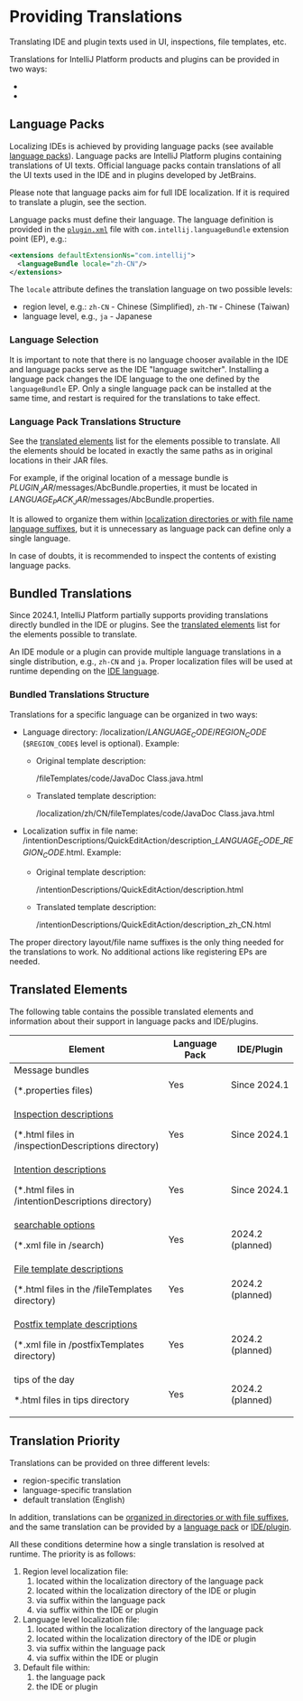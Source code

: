 <!-- Copyright 2000-2024 JetBrains s.r.o. and contributors. Use of this source code is governed by the Apache 2.0 license. -->

# Providing Translations

<link-summary>Translating IDE and plugin texts used in UI, inspections, file templates, etc.</link-summary>

Translations for IntelliJ Platform products and plugins can be provided in two ways:
- [](#language-packs)
- [](#bundled-translations)

## Language Packs

Localizing IDEs is achieved by providing language packs (see available [language packs](https://plugins.jetbrains.com/search?tags=Language%20Pack)).
Language packs are IntelliJ Platform plugins containing translations of UI texts.
Official language packs contain translations of all the UI texts used in the IDE and in plugins developed by JetBrains.

Please note that language packs aim for full IDE localization.
If it is required to translate a plugin, see the [](#bundled-translations) section.

Language packs must define their language.
The language definition is provided in the [`plugin.xml`](plugin_configuration_file.md) file with `com.intellij.languageBundle` extension point (EP), e.g.:
```xml
<extensions defaultExtensionNs="com.intellij">
  <languageBundle locale="zh-CN"/>
</extensions>
```

The `locale` attribute defines the translation language on two possible levels:
- region level, e.g.: `zh-CN` - Chinese (Simplified), `zh-TW` - Chinese (Taiwan)
- language level, e.g., `ja` - Japanese

### Language Selection

It is important to note that there is no language chooser available in the IDE and language packs serve as the IDE "language switcher".
Installing a language pack changes the IDE language to the one defined by the `languageBundle` EP.
Only a single language pack can be installed at the same time, and restart is required for the translations to take effect.

### Language Pack Translations Structure

See the [translated elements](#translated-elements) list for the elements possible to translate.
All the elements should be located in exactly the same paths as in original locations in their JAR files.

For example, if the original location of a message bundle is <path>$PLUGIN_JAR$/messages/AbcBundle.properties</path>, it must be located in <path>$LANGUAGE_PACK_JAR$/messages/AbcBundle.properties</path>.

It is allowed to organize them within [localization directories or with file name language suffixes](#bundled-translations-structure), but it is unnecessary as language pack can define only a single language.

In case of doubts, it is recommended to inspect the contents of existing language packs.

## Bundled Translations

Since 2024.1, IntelliJ Platform partially supports providing translations directly bundled in the IDE or plugins.
See the [translated elements](#translated-elements) list for the elements possible to translate.

An IDE module or a plugin can provide multiple language translations in a single distribution, e.g., `zh-CN` and `ja`.
Proper localization files will be used at runtime depending on the [IDE language](#language-selection).

### Bundled Translations Structure

Translations for a specific language can be organized in two ways:
- Language directory: <path>/localization/$LANGUAGE_CODE$/$REGION_CODE$</path> (`$REGION_CODE$` level is optional).
  Example:
  - Original template description:

    <path>/fileTemplates/code/JavaDoc Class.java.html</path>
  - Translated template description: <path></path>

    <path>/localization/zh/CN/fileTemplates/code/JavaDoc Class.java.html</path>
- Localization suffix in file name: <path>/intentionDescriptions/QuickEditAction/description_$LANGUAGE_CODE$_$REGION_CODE$.html</path>.
  Example:
  - Original template description:

    <path>/intentionDescriptions/QuickEditAction/description.html</path>
  - Translated template description: <path></path>

    <path>/intentionDescriptions/QuickEditAction/description_zh_CN.html</path>

The proper directory layout/file name suffixes is the only thing needed for the translations to work.
No additional actions like registering EPs are needed.

## Translated Elements

The following table contains the possible translated elements and information about their support in language packs and IDE/plugins.

| Element                                                                                                                                                                     | Language Pack | IDE/Plugin       |
|-----------------------------------------------------------------------------------------------------------------------------------------------------------------------------|---------------|------------------|
| Message bundles<p>(<path>*.properties</path> files)</p>                                                                                                                     | Yes           | Since 2024.1     |
| [Inspection descriptions](code_inspections.md#inspection-description)<p>(<path>*.html</path> files in <path>/inspectionDescriptions</path> directory)</p>                   | Yes           | Since 2024.1     |
| [Intention descriptions](code_intentions.md#about-intention-actions)<p>(<path>*.html</path> files in <path>/intentionDescriptions</path> directory)</p>                     | Yes           | Since 2024.1     |
| [searchable options](tools_intellij_platform_gradle_plugin_tasks.md#buildSearchableOptions)<p>(<path>*.xml</path> file in <path>/search</path>)</p>                         | Yes           | 2024.2 (planned) |
| [File template descriptions](providing_file_templates.md#creating-file-template-description)<p>(<path>*.html</path> files in the <path>/fileTemplates</path> directory)</p> | Yes           | 2024.2 (planned) |
| [Postfix template descriptions](postfix_templates.md#postfix-template-description)<p>(<path>*.xml</path> file in <path>/postfixTemplates</path> directory)</p>              | Yes           | 2024.2 (planned) |
| tips of the day<p><path>*.html</path> files in <path>tips</path> directory</p>                                                                                              | Yes           | 2024.2 (planned) |

## Translation Priority

Translations can be provided on three different levels:
- region-specific translation
- language-specific translation
- default translation (English)

In addition, translations can be [organized in directories or with file suffixes](#bundled-translations-structure), and the same translation can be provided by a [language pack](#language-packs) or [IDE/plugin](#bundled-translations).

All these conditions determine how a single translation is resolved at runtime.
The priority is as follows:
1. Region level localization file:
    1. located within the <path>localization</path> directory of the language pack
    2. located within the <path>localization</path> directory of the IDE or plugin
    3. via suffix within the language pack
    4. via suffix within the IDE or plugin
2. Language level localization file:
    1. located within the <path>localization</path> directory of the language pack
    2. located within the <path>localization</path> directory of the IDE or plugin
    3. via suffix within the language pack
    4. via suffix within the IDE or plugin
3. Default file within:
    1. the language pack
    2. the IDE or plugin

<include from="snippets.md" element-id="missingContent"/>
